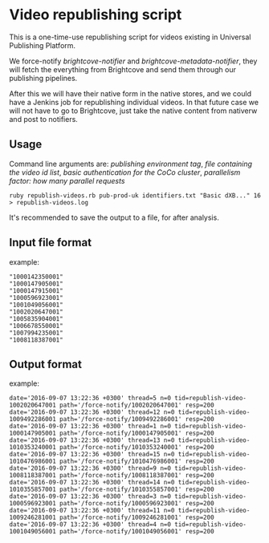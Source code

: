 # Video republishing script

This is a one-time-use republishing script for videos existing in Universal Publishing Platform.

We force-notify _brightcove-notifier_ and _brightcove-metadata-notifier_, they will fetch the everything from Brightcove and send them through our publishing pipelines.

After this we will have their native form in the native stores, and we could have a Jenkins job for republishing individual videos. In that future case we will not have to go to Brightcove, just take the native content from nativerw and post to notifiers.

## Usage

Command line arguments are: _publishing environment tag_, _file containing the video id list_, _basic authentication for the CoCo cluster_, _parallelism factor: how many parallel requests_

`ruby republish-videos.rb pub-prod-uk identifiers.txt "Basic dXB..." 16 > republish-videos.log`

It's recommended to save the output to a file, for after analysis.

## Input file format

example:

```
"1000142350001"
"1000147905001"
"1000147915001"
"1000596923001"
"1001049056001"
"1002020647001"
"1005835904001"
"1006678550001"
"1007994235001"
"1008118387001"
```

## Output format

example:

```
date='2016-09-07 13:22:36 +0300' thread=5 n=0 tid=republish-video-1002020647001 path='/force-notify/1002020647001' resp=200
date='2016-09-07 13:22:36 +0300' thread=12 n=0 tid=republish-video-1009492286001 path='/force-notify/1009492286001' resp=200
date='2016-09-07 13:22:36 +0300' thread=1 n=0 tid=republish-video-1000147905001 path='/force-notify/1000147905001' resp=200
date='2016-09-07 13:22:36 +0300' thread=13 n=0 tid=republish-video-1010353240001 path='/force-notify/1010353240001' resp=200
date='2016-09-07 13:22:36 +0300' thread=15 n=0 tid=republish-video-1010476986001 path='/force-notify/1010476986001' resp=200
date='2016-09-07 13:22:36 +0300' thread=9 n=0 tid=republish-video-1008118387001 path='/force-notify/1008118387001' resp=200
date='2016-09-07 13:22:36 +0300' thread=14 n=0 tid=republish-video-1010355857001 path='/force-notify/1010355857001' resp=200
date='2016-09-07 13:22:36 +0300' thread=3 n=0 tid=republish-video-1000596923001 path='/force-notify/1000596923001' resp=200
date='2016-09-07 13:22:36 +0300' thread=11 n=0 tid=republish-video-1009246281001 path='/force-notify/1009246281001' resp=200
date='2016-09-07 13:22:36 +0300' thread=4 n=0 tid=republish-video-1001049056001 path='/force-notify/1001049056001' resp=200
```